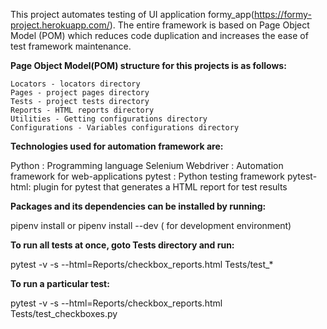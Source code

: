 This project automates testing of UI application formy_app(https://formy-project.herokuapp.com/). The entire framework is based on Page Object Model (POM) which reduces code duplication and increases the ease of test framework maintenance.

**Page Object Model(POM) structure for this projects is as follows:**

    Locators - locators directory
    Pages - project pages directory
    Tests - project tests directory
    Reports - HTML reports directory
    Utilities - Getting configurations directory
    Configurations - Variables configurations directory
    
**Technologies used for automation framework are:**

Python : Programming language
Selenium Webdriver : Automation framework for web-applications
pytest :  Python testing framework
pytest-html: plugin for pytest that generates a HTML report for test results

**Packages and its dependencies can be installed by running:**  

pipenv install  or pipenv install --dev ( for development environment)

**To run all tests at once, goto Tests directory and run:**

pytest -v -s  --html=Reports/checkbox_reports.html Tests/test_*

**To run a particular test:**

pytest -v -s  --html=Reports/checkbox_reports.html Tests/test_checkboxes.py

